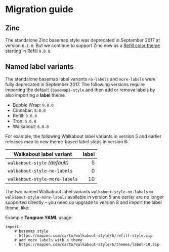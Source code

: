 # Migration guide

## Zinc

The standalone Zinc basemap style was deprecated in September 2017 at version `6.1.0`. But we continue to support Zinc now as a [Refill color theme](thmes.md#Refill) starting in Refill `9.0.0`.

## Named label variants

The standalone basemap label variants `no-labels` and `more-labels` were fully deprecated in September 2017. The following versions require importing the default `{basemap}-style` and then add or remove labels by also importing a **label** theme.

- Bubble Wrap: `8.0.0`
- Cinnabar: `8.0.0`
- Refill: `9.0.0`
- Tron: `5.0.0`
- Walkabout: `6.0.0`

For example, the following Walkabout label variants in version 5 and earlier releases map to new theme-based label steps in version 6:


| Walkabout label variant       | label |
|-------------------------------|------:|
| `walkabout-style` _(default)_ | 5     |
| `walkabout-style-no-labels`   | 0     |
| `walkabout-style-more-labels` | 10    |

The two named Walkabout label variants `walkabout-style-no-labels` or `walkabout-style-more-labels` available in version 5 ane earlier are no longer supported directly – you need up upgrade to version 8 and import the label theme, like:

Example **Tangram YAML** usage:

```
import:
    # basemap style
    - https://mapzen.com/carto/walkabout-style/6/refill-style.zip
    # add more labels with a theme
    - https://mapzen.com/carto/walkabout-style/6/themes/label-10.zip
```
